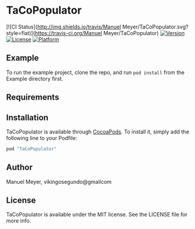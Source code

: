 # TaCoPopulator

[![CI Status](http://img.shields.io/travis/Manuel Meyer/TaCoPopulator.svg?style=flat)](https://travis-ci.org/Manuel Meyer/TaCoPopulator)
[![Version](https://img.shields.io/cocoapods/v/TaCoPopulator.svg?style=flat)](http://cocoapods.org/pods/TaCoPopulator)
[![License](https://img.shields.io/cocoapods/l/TaCoPopulator.svg?style=flat)](http://cocoapods.org/pods/TaCoPopulator)
[![Platform](https://img.shields.io/cocoapods/p/TaCoPopulator.svg?style=flat)](http://cocoapods.org/pods/TaCoPopulator)

## Example

To run the example project, clone the repo, and run `pod install` from the Example directory first.

## Requirements

## Installation

TaCoPopulator is available through [CocoaPods](http://cocoapods.org). To install
it, simply add the following line to your Podfile:

```ruby
pod "TaCoPopulator"
```

## Author

Manuel Meyer, vikingosegundo@gmailcom

## License

TaCoPopulator is available under the MIT license. See the LICENSE file for more info.
